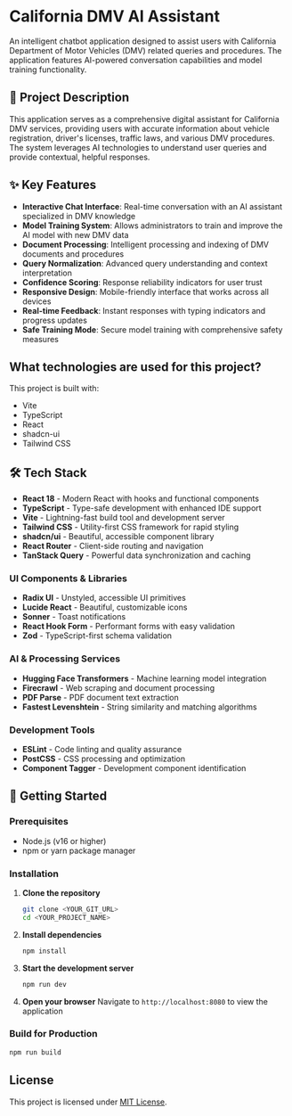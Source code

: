 # California DMV AI Assistant

An intelligent chatbot application designed to assist users with California Department of Motor Vehicles (DMV) related queries and procedures. The application features AI-powered conversation capabilities and model training functionality.

## 🚗 Project Description

This application serves as a comprehensive digital assistant for California DMV services, providing users with accurate information about vehicle registration, driver's licenses, traffic laws, and various DMV procedures. The system leverages AI technologies to understand user queries and provide contextual, helpful responses.

## ✨ Key Features

- **Interactive Chat Interface**: Real-time conversation with an AI assistant specialized in DMV knowledge
- **Model Training System**: Allows administrators to train and improve the AI model with new DMV data
- **Document Processing**: Intelligent processing and indexing of DMV documents and procedures
- **Query Normalization**: Advanced query understanding and context interpretation
- **Confidence Scoring**: Response reliability indicators for user trust
- **Responsive Design**: Mobile-friendly interface that works across all devices
- **Real-time Feedback**: Instant responses with typing indicators and progress updates
- **Safe Training Mode**: Secure model training with comprehensive safety measures


## What technologies are used for this project?

This project is built with:

- Vite
- TypeScript
- React
- shadcn-ui
- Tailwind CSS


## 🛠️ Tech Stack

- **React 18** - Modern React with hooks and functional components
- **TypeScript** - Type-safe development with enhanced IDE support
- **Vite** - Lightning-fast build tool and development server
- **Tailwind CSS** - Utility-first CSS framework for rapid styling
- **shadcn/ui** - Beautiful, accessible component library
- **React Router** - Client-side routing and navigation
- **TanStack Query** - Powerful data synchronization and caching

### UI Components & Libraries
- **Radix UI** - Unstyled, accessible UI primitives
- **Lucide React** - Beautiful, customizable icons
- **Sonner** - Toast notifications
- **React Hook Form** - Performant forms with easy validation
- **Zod** - TypeScript-first schema validation

### AI & Processing Services
- **Hugging Face Transformers** - Machine learning model integration
- **Firecrawl** - Web scraping and document processing
- **PDF Parse** - PDF document text extraction
- **Fastest Levenshtein** - String similarity and matching algorithms

### Development Tools
- **ESLint** - Code linting and quality assurance
- **PostCSS** - CSS processing and optimization
- **Component Tagger** - Development component identification

## 🚀 Getting Started

### Prerequisites
- Node.js (v16 or higher)
- npm or yarn package manager

### Installation

1. **Clone the repository**
   ```sh
   git clone <YOUR_GIT_URL>
   cd <YOUR_PROJECT_NAME>
   ```

2. **Install dependencies**
   ```sh
   npm install
   ```

3. **Start the development server**
   ```sh
   npm run dev
   ```

4. **Open your browser**
   Navigate to `http://localhost:8080` to view the application

### Build for Production
```sh
npm run build
```

## License
This project is licensed under [MIT License](LICENSE).

